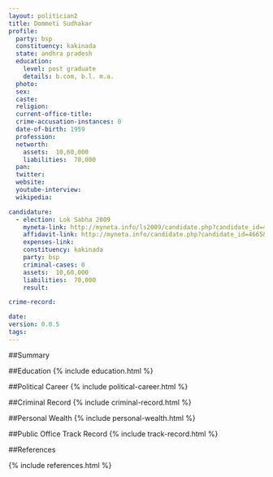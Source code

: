 ```yaml
---
layout: politician2
title: Dommeti Sudhakar
profile: 
  party: bsp
  constituency: kakinada
  state: andhra pradesh
  education: 
    level: post graduate
    details: b.com, b.l. m.a.
  photo: 
  sex: 
  caste: 
  religion: 
  current-office-title: 
  crime-accusation-instances: 0
  date-of-birth: 1959
  profession: 
  networth: 
    assets:  10,60,000
    liabilities:  70,000
  pan: 
  twitter: 
  website: 
  youtube-interview: 
  wikipedia: 

candidature: 
  - election: Lok Sabha 2009
    myneta-link: http://myneta.info/ls2009/candidate.php?candidate_id=4665
    affidavit-link: http://myneta.info/candidate.php?candidate_id=4665&scan=original
    expenses-link: 
    constituency: kakinada 
    party: bsp
    criminal-cases: 0
    assets:  10,60,000
    liabilities:  70,000
    result:  

crime-record: 

date: 
version: 0.0.5
tags: 
---
```

##Summary


##Education
{% include education.html %}


##Political Career
{% include political-career.html %}


##Criminal Record
{% include criminal-record.html %}


##Personal Wealth
{% include personal-wealth.html %}


##Public Office Track Record
{% include track-record.html %}


##References


{% include references.html %}